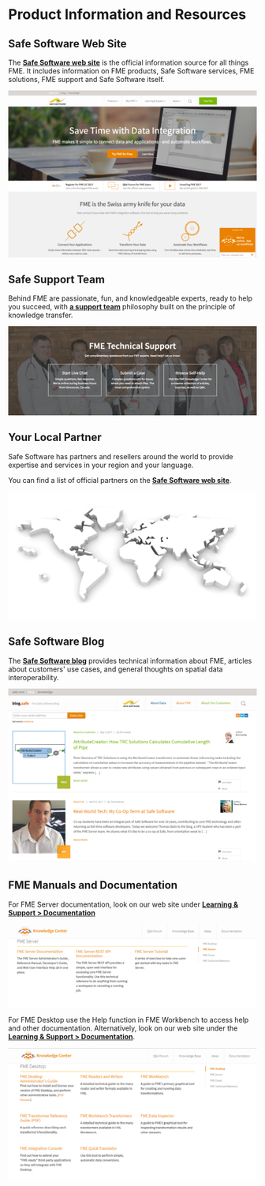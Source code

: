 # Product Information and Resources #

## Safe Software Web Site ##
The **[Safe Software web site](https://www.safe.com/ "Safe Software web site")** is the official information source for all things FME. It includes information on FME products, Safe Software services, FME solutions, FME support and Safe Software itself.

![](./Images/Img8.01.SafeWebSite.png)

## Safe Support Team ##
Behind FME are passionate, fun, and knowledgeable experts, ready to help you succeed, with **[a support team](https://support.safe.com/knowledgeSubmitCase "FME Support Team page")** philosophy built on the principle of knowledge transfer.

![](./Images/Img8.02.SafeSupportTeam.png)

## Your Local Partner ##
Safe Software has partners and resellers around the world to provide expertise and services in your region and your language.

You can find a list of official partners on the **[Safe Software web site](http://www.safe.com/partners/ "FME Partners Page")**.

![](./Images/Img8.09.SafePartnersWorldImage.png)

## Safe Software Blog ##
The **[Safe Software blog](http://blog.safe.com/ "Safe Software Blog")** provides technical information about FME, articles about customers' use cases, and general thoughts on spatial data interoperability.

![](./Images/Img8.10.SafeBlog.png)

## FME Manuals and Documentation ##
For FME Server documentation, look on our web site under **[Learning & Support &gt; Documentation](https://support.safe.com/KnowledgeDocumentation#GroupB)**

![](./Images/Img8.12.ServerSafeDocumentation.png)

For FME Desktop use the Help function in FME Workbench to access help and other documentation. Alternatively, look on our web site under the **[Learning & Support &gt; Documentation](https://support.safe.com/KnowledgeDocumentation#GroupA)**.

![](./Images/Img8.11.DesktopSafeDocumentation.png)
